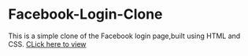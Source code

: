# Facebook-Login-Clone
This is a simple clone of the Facebook login page,built using HTML and CSS.
<a
href="https://khadeeja-jumana.github.io/Facebook-Login-Clone/">CLick here to view
</a>
